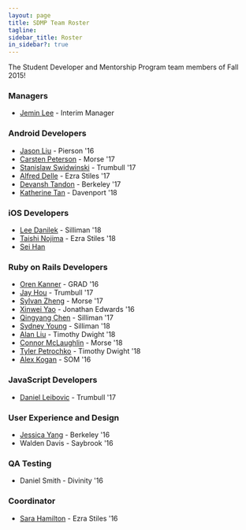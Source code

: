 ```yaml
---
layout: page
title: SDMP Team Roster
tagline:
sidebar_title: Roster
in_sidebar?: true
---
```


The Student Developer and Mentorship Program team members of Fall 2015!

### Managers
- [Jemin Lee](https://github.com/jeminlee) - Interim Manager

### Android Developers
- [Jason Liu](https://github.com/jasonkliu) - Pierson '16
- [Carsten Peterson](https://github.com/clhpeterson) - Morse '17
- [Stanislaw Swidwinski](https://github.com/Ebstein) - Trumbull '17
- [Alfred Delle](https://github.com/ananse-delle) - Ezra Stiles '17
- [Devansh Tandon](https://github.com/devanshtandon) - Berkeley '17
- [Katherine Tan](https://github.com/orgs/YaleSTC/people/katkaytee) - Davenport '18

### iOS Developers
- [Lee Danilek](https://github.com/ldanilek) - Silliman '18
- [Taishi Nojima](https://github.com/taishi8117) - Ezra Stiles '18
- [Sei Han](https://github.com/)

### Ruby on Rails Developers
- [Oren Kanner](https://github.com/orenyk) - GRAD '16
- [Jay Hou](https://github.com/jiggoha) - Trumbull '17
- [Sylvan Zheng](https://github.com/squidgetx) - Morse '17
- [Xinwei Yao](https://github.com/njlxyaoxinwei) - Jonathan Edwards '16
- [Qingyang Chen](https://github.com/coollog) - Silliman '17
- [Sydney Young](https://github.com/esoterik) - Silliman '18
- [Alan Liu](https://github.com/AlanLiu96) - Timothy Dwight '18
- [Connor McLaughlin](https://github.com/connormcl) - Morse '18
- [Tyler Petrochko](https://github.com/TyPetrochko) - Timothy Dwight '18
- [Alex Kogan](https://github.com/orgs/YaleSTC/people/alex-kogan) - SOM '16

### JavaScript Developers
- [Daniel Leibovic](https://github.com/daniel-leibovic) - Trumbull '17

### User Experience and Design
- [Jessica Yang](https://github.com/krysjez) - Berkeley '16
- Walden Davis - Saybrook '16

### QA Testing
- Daniel Smith - Divinity '16

### Coordinator
- [Sara Hamilton](https://github.com/sarahamilton) - Ezra Stiles '16
